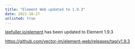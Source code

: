 ```yaml
---
title: "Element Web updated to 1.9.3"
date: 2021-10-27
unlisted: true
---
```

[leefuller.io/element](https://leefuller.io/element) has been updated to Element 1.9.3

https://github.com/vector-im/element-web/releases/tag/v1.9.3